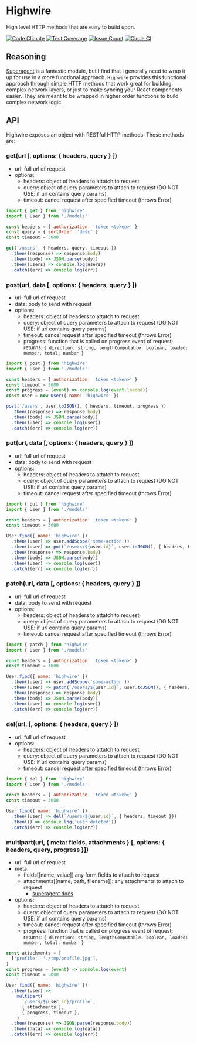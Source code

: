 # Highwire

High level HTTP methods that are easy to build upon.

[![Code Climate](https://codeclimate.com/github/kkemple/highwire/badges/gpa.svg)](https://codeclimate.com/github/kkemple/highwire)
[![Test Coverage](https://codeclimate.com/github/kkemple/highwire/badges/coverage.svg)](https://codeclimate.com/github/kkemple/highwire/coverage)
[![Issue Count](https://codeclimate.com/github/kkemple/highwire/badges/issue_count.svg)](https://codeclimate.com/github/kkemple/highwire)
[![Circle CI](https://circleci.com/gh/kkemple/highwire.svg?style=svg)](https://circleci.com/gh/kkemple/highwire)

## Reasoning
[Superagent](https://visionmedia.github.io/superagent/) is a fantastic module, but I find that I generally need to wrap it up for use in a more functional approach. `Highwire` provides this functional approach through simple HTTP methods that work great for building complex network layers, or just to make syncing your React components easier. They are meant to be wrapped in higher order functions to build complex network logic.

## API
Highwire exposes an object with RESTful HTTP methods. Those methods are:

### get(url [, options: { headers, query } ])

  - url: full url of request
  - options:
    - headers: object of headers to attatch to request
    - query: object of query parameters to attach to request (DO NOT USE: if url contains query params)
    - timeout: cancel request after specified timeout (throws Error)

```javascript
import { get } from 'highwire'
import { User } from './models'

const headers = { authorization: 'token <token>' }
const query = { sortOrder: 'desc' }
const timeout = 3000

get('/users', { headers, query, timeout })
  .then((response) => response.body)
  .then((body) => JSON.parse(body))
  .then((users) => console.log(users))
  .catch((err) => console.log(err))
```

### post(url, data [, options: { headers, query } ])

  - url: full url of request
  - data: body to send with request
  - options:
    - headers: object of headers to attatch to request
    - query: object of query parameters to attach to request (DO NOT USE: if url contains query params)
    - timeout: cancel request after specified timeout (throws Error)
    - progress: function that is called on progress event of request; returns: `{ direction: string, lengthComputable: boolean, loaded: number, total: number }`

```javascript
import { post } from 'highwire'
import { User } from './models'

const headers = { authorization: 'token <token>' }
const timeout = 3000
const progress = (event) => console.log(event.loaded))
const user = new User({ name: 'highwire' })

post('/users', user.toJSON(), { headers, timeout, progress })
  .then((response) => response.body)
  .then((body) => JSON.parse(body))
  .then((user) => console.log(user))
  .catch((err) => console.log(err))
```

### put(url, data [, options: { headers, query } ])

  - url: full url of request
  - data: body to send with request
  - options:
    - headers: object of headers to attatch to request
    - query: object of query parameters to attach to request (DO NOT USE: if url contains query params)
    - timeout: cancel request after specified timeout (throws Error)

```javascript
import { put } from 'highwire'
import { User } from './models'

const headers = { authorization: 'token <token>' }
const timeout = 3000

User.find({ name: 'highwire' })
  .then((user) => user.addScope('some-action'))
  .then((user) => put(`/users/${user.id}`, user.toJSON(), { headers, timeout }))
  .then((response) => response.body)
  .then((body) => JSON.parse(body))
  .then((user) => console.log(user))
  .catch((err) => console.log(err))
```

### patch(url, data [, options: { headers, query } ])

  - url: full url of request
  - data: body to send with request
  - options:
    - headers: object of headers to attatch to request
    - query: object of query parameters to attach to request (DO NOT USE: if url contains query params)
    - timeout: cancel request after specified timeout (throws Error)

```javascript
import { patch } from 'highwire'
import { User } from './models'

const headers = { authorization: 'token <token>' }
const timeout = 3000

User.find({ name: 'highwire' })
  .then((user) => user.addScope('some-action'))
  .then((user) => patch(`/users/${user.id}`, user.toJSON(), { headers, timeout }))
  .then((response) => response.body)
  .then((body) => JSON.parse(body))
  .then((user) => console.log(user))
  .catch((err) => console.log(err))
```

### del(url, [, options: { headers, query } ])

  - url: full url of request
  - options:
    - headers: object of headers to attatch to request
    - query: object of query parameters to attach to request (DO NOT USE: if url contains query params)
    - timeout: cancel request after specified timeout (throws Error)

```javascript
import { del } from 'highwire'
import { User } from './models'

const headers = { authorization: 'token <token>' }
const timeout = 3000

User.find({ name: 'highwire' })
  .then((user) => del(`/users/${user.id}`, { headers, timeout }))
  .then(() => console.log('user deleted'))
  .catch((err) => console.log(err))
```

### multipart(url, { meta: fields, attachments } [, options: { headers, query, progress }])

- url: full url of request
- meta:
  - fields[[name, value]] any form fields to attach to request
  - attachments[[name, path, filename]]: any attachments to attach to request
    - [superagent docs](https://visionmedia.github.io/superagent/#multipart-requests)
- options:
  - headers: object of headers to attatch to request
  - query: object of query parameters to attach to request (DO NOT USE: if url contains query params)
  - timeout: cancel request after specified timeout (throws Error)
  - progress: function that is called on progress event of request; returns: `{ direction: string, lengthComputable: boolean, loaded: number, total: number }`

```javascript
const attachments = [
  ['profile', './tmp/profile.jpg'],
]
const progress = (event) => console.log(event)
const timeout = 5000

User.find({ name: 'highwire' })
  .then((user) =>
    multipart(
      `/users/${user.id}/profile`,
      { attachments },
      { progress, timeout },
    )
  .then((response) => JSON.parse(response.body))
  .then((data) => console.log(data))
  .catch((err) => console.log(err))
```
